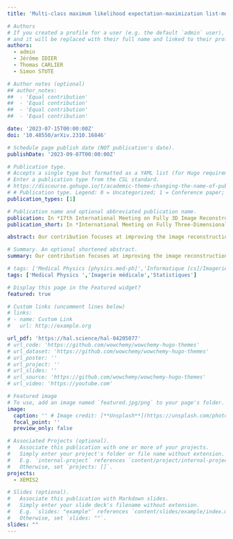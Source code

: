 ```yaml
---
title: 'Multi-class maximum likelihood expectation-maximization list-mode image reconstruction, an application to three-gamma imaging'

# Authors
# If you created a profile for a user (e.g. the default `admin` user), write the username (folder name) here
# and it will be replaced with their full name and linked to their profile.
authors:
  - admin
  - Jérôme IDIER
  - Thomas CARLIER
  - Simon STUTE

# Author notes (optional)
## author_notes:
##  - 'Equal contribution'
##  - 'Equal contribution'
##  - 'Equal contribution'
##  - 'Equal contribution'

date: '2023-07-15T00:00:00Z'
doi: '10.48550/arXiv.2310.16846'

# Schedule page publish date (NOT publication's date).
publishDate: '2023-09-07T00:00:00Z'

# Publication type.
# Accepts a single type but formatted as a YAML list (for Hugo requirements).
# Enter a publication type from the CSL standard.
# https://discourse.gohugo.io/t/academic-theme-changing-the-name-of-publication-types/38091
# # Publication type. Legend: 0 = Uncategorized; 1 = Conference paper; 2 = Journal article; 3 = Preprint / Working Paper; 4 = Report; 5 = Book; 6 = Book section; 7 = Thesis; 8 = Patent
publication_types: [1]

# Publication name and optional abbreviated publication name.
publication: In *17th International Meeting on Fully 3D Image Reconstruction in Radiology and Nuclear Medicine*
publication_short: In *International Meeting on Fully Three-Dimensional Image Reconstruction in Radiology and Nuclear Medicine (Fully3D 2023), Jul 2023, Stony Brook, United States.*

abstract: Our contribution focuses at improving the image reconstruction process for specific Compton imaging systems able to detect multiple classes of events, in the field of nuclear imaging. For each existing prototype of such systems, one or several processing methods have already been proposed to retrieve the activity map. Most of them get their inspiration from maximum likelihood expectationmaximization (MLEM), but none of them actually compute the MLEM solution. Some exploit the fully detected events only (e.g. in threegamma imaging, the simultaneous detection of a pair of annihilation photons and of a third photon), and other combine several classes of detected events in a suboptimal way. In this paper, we first introduce a general framework for the reconstruction of a single activity map from multi-class events, and we provide the suited list-mode MLEM update equation. We then consider the case of XEMIS2, a preclinical prototype of a Compton telescope for three-gamma imaging, for which four distinct classes of partial detections coexist with the full detection class. As a preliminary step towards effective multi-class reconstruction, we generate a sensitivity map for the five classes using a dedicated Monte Carlo simulator.

# Summary. An optional shortened abstract.
summary: Our contribution focuses at improving the image reconstruction process for specific Compton imaging systems able to detect multiple classes of events, in the field of nuclear imaging. 

# tags: ['Medical Physics [physics.med-ph]','Informatique [cs]/Imagerie médicale','Statistiques [stat]/Applications [stat.AP]']
tags: ['Medical Physics ','Imagerie médicale','Statistiques']

# Display this page in the Featured widget?
featured: true

# Custom links (uncomment lines below)
# links:
# - name: Custom Link
#   url: http://example.org

url_pdf: 'https://hal.science/hal-04205077'
# url_code: 'https://github.com/wowchemy/wowchemy-hugo-themes'
# url_dataset: 'https://github.com/wowchemy/wowchemy-hugo-themes'
# url_poster: ''
# url_project: ''
# url_slides: ''
# url_source: 'https://github.com/wowchemy/wowchemy-hugo-themes'
# url_video: 'https://youtube.com'

# Featured image
# To use, add an image named `featured.jpg/png` to your page's folder.
image:
  caption: '' # Image credit: [**Unsplash**](https://unsplash.com/photos/pLCdAaMFLTE)
  focal_point: ''
  preview_only: false

# Associated Projects (optional).
#   Associate this publication with one or more of your projects.
#   Simply enter your project's folder or file name without extension.
#   E.g. `internal-project` references `content/project/internal-project/index.md`.
#   Otherwise, set `projects: []`.
projects:
  - XEMIS2

# Slides (optional).
#   Associate this publication with Markdown slides.
#   Simply enter your slide deck's filename without extension.
#   E.g. `slides: "example"` references `content/slides/example/index.md`.
#   Otherwise, set `slides: ""`.
slides: ""
---
```




